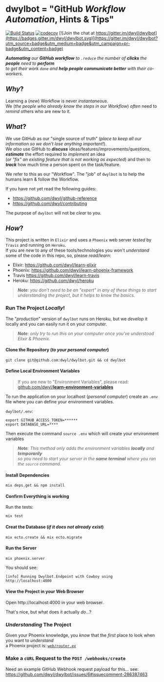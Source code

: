 # dwylbot = "GitHub _Workflow Automation_, Hints & Tips"

[![Build Status](https://travis-ci.org/dwyl/dwylbot.svg?branch=master)](https://travis-ci.org/dwyl/dwylbot)
[![codecov](https://codecov.io/gh/dwyl/dwylbot/branch/master/graph/badge.svg)](https://codecov.io/gh/dwyl/dwylbot)
[![Join the chat at https://gitter.im/dwyl/dwylbot](https://badges.gitter.im/dwyl/dwylbot.svg)](https://gitter.im/dwyl/dwylbot?utm_source=badge&utm_medium=badge&utm_campaign=pr-badge&utm_content=badge)

_**Automating** our **GitHub workflow** to `.reduce` the number of **clicks**
the **people** need to **perform** <br />
to get their work `done` and **help people communicate better**
with their co-workers._

## _Why_?

Learning a (_new_) Workflow is never _instantaneous_. <br />
We (_the people who already know the steps in our Workflow_)
_often_ need to _remind_ others who are new to it.

## _What_?

We use GitHub as our "single source of truth"
(_place to keep all our information
  so we don't lose anything important!_). <br />
We _also_ use GitHub to ***discuss*** ideas/features/improvements/questions,
***estimate*** the effort required to _implement_ an idea <br />
(_or "fix" an existing feature that is not working as expected_)
and then to ***track*** how much time a person spent on the task/feature.

We refer to this as our "Workflow".
The "job" of `dwylbot` is to help the humans learn & follow the Workflow.

If you have not yet read the following guides:

+ https://github.com/dwyl/github-reference
+ https://github.com/dwyl/contributing

The purpose of `dwylbot` will not be _clear_ to you.


## _How_?

This project is written in `Elixir` and uses a `Phoenix` web server
_tested_ by `Travis` and running on `Heroku`. <br />
If you are _new_ to any of these tools/technologies
you won't _understand_ some of the code
in this repo, so, please _read/learn_:

+ Elixir: https://github.com/dwyl/learn-elixir
+ Phoenix: https://github.com/dwyl/learn-phoenix-framework
+ Travis https://github.com/dwyl/learn-travis
+ Heroku: https://github.com/dwyl/heroku

> _**Note**: you don't need to be an "expert" in any of these things
to start understanding the project, but it helps to know the basics._

### Run The Project _Locally_!

The "_production_" version of `dwylbot` runs on Heroku,
but we _develop_ it locally and you can easily run it on your computer.

> _**Note**: only try to run this on your computer once
you've understood Elixir & Phoenix._

#### Clone the Repository (_to your personal computer_)

```
git clone git@github.com:dwyl/dwylbot.git && cd dwylbot
```

#### Define Local Environment Variables

> If you are new to "Environment Variables", please read:
[github.com/dwyl/**learn-environment-variables**](https://github.com/dwyl/learn-environment-variables)

To run the application on your localhost (_personal computer_)
create an `.env` file where you can define your environment variables.

`dwylbot/.env`:
```
export GITHUB_ACCESS_TOKEN=******
export DATABASE_URL=****
```
Then execute the command ```source .env``` which will create your environment variables

> _**Note**: This method only adds the environment variables **locally**
and **temporarily** <br />
so you need to start your server in the **same terminal**
where you ran the `source` command_.

#### Install Dependencies

```
mix deps.get && npm install
```

#### Confirm Everything is working

Run the tests:

```
mix test
```

#### Creat the Database (_if it does not already exist_)

```
mix ecto.create && mix ecto.migrate
```

#### Run the Server

```
mix phoenix.server
```
You should see:
```
[info] Running Dwylbot.Endpoint with Cowboy using http://localhost:4000
```

#### View the Project in your Web Browser

Open http://localhost:4000 in your web browser.



That's nice, but what does it actually _do_...?

### _Understanding_ The Project

Given your Phoenix knowledge, you _know_ that the _first_ place to look
when you want to _understand_ <br />a Phoenix project is:
[`web/router.ex`](https://github.com/dwyl/dwylbot/blob/master/web/router.ex)

### Make a `cURL` Request to the `POST /webhooks/create`

Need an example GitHub Webhook request payload for this...
see: https://github.com/dwyl/dwylbot/issues/6#issuecomment-286387463

